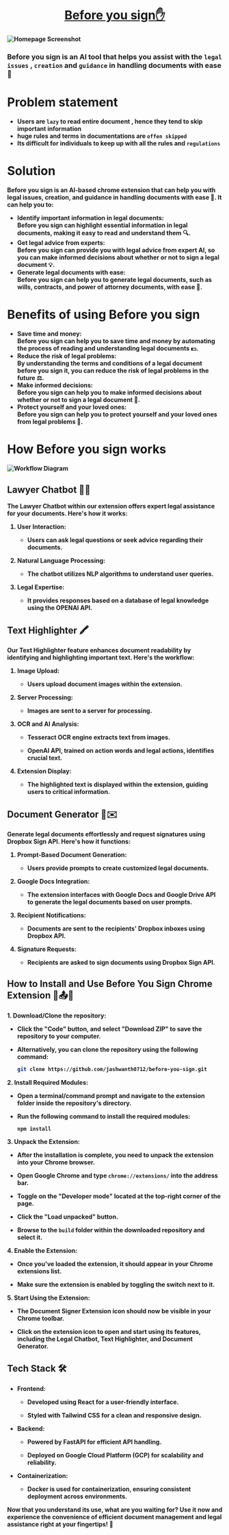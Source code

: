 <h1 align="center"   style="border-bottom: none">
    <b>
        <a href="https://before-you-sign-it.vercel.app/">Before you sign✋</a><br>
</h1>

![Homepage Screenshot](https://github.com/jashwanth0712/before-you-sign/raw/main/website/src/assets/images/homepage.png)
### Before you sign is an AI tool that helps you assist with the `legal issues` , `creation` and `guidance` in handling documents with ease🤩

# Problem statement
- Users are `lazy` to read entire document , hence they tend to skip important information
- huge rules and terms in documentations are `offen skipped`
- Its difficult for individuals to keep up with all the rules and `regulations`

# Solution

Before you sign is an AI-based chrome extension that can help you with legal issues, creation, and guidance in handling documents with ease 📄. It can help you to:

- **Identify important information in legal documents:** \
Before you sign can highlight essential information in legal documents, making it easy to read and understand them 🔍.
- **Get legal advice from experts:** \
Before you sign can provide you with legal advice from expert AI, so you can make informed decisions about whether or not to sign a legal document 💡.
- **Generate legal documents with ease:** \
Before you sign can help you to generate legal documents, such as wills, contracts, and power of attorney documents, with ease 📝.

# Benefits of using Before you sign

- **Save time and money:** \
Before you sign can help you to save time and money by automating the process of reading and understanding legal documents 💵.
- **Reduce the risk of legal problems:** \
By understanding the terms and conditions of a legal document before you sign it, you can reduce the risk of legal problems in the future ⚖️.
- **Make informed decisions:** \
Before you sign can help you to make informed decisions about whether or not to sign a legal document 🧠.
- **Protect yourself and your loved ones:** \
Before you sign can help you to protect yourself and your loved ones from legal problems 🙏.


# How Before you sign works

![Workflow Diagram](https://github.com/jashwanth0712/before-you-sign/blob/main/website/src/assets/images/OPEN%20AI%20(1).png)

## Lawyer Chatbot 👩‍⚖️

The Lawyer Chatbot within our extension offers expert legal assistance for your documents. Here's how it works:

1. **User Interaction**:
   - Users can ask legal questions or seek advice regarding their documents.

2. **Natural Language Processing**:
   - The chatbot utilizes NLP algorithms to understand user queries.

3. **Legal Expertise**:
   - It provides responses based on a database of legal knowledge using the OPENAI API.

## Text Highlighter 🖍️

Our Text Highlighter feature enhances document readability by identifying and highlighting important text. Here's the workflow:

1. **Image Upload**:
   - Users upload document images within the extension.

2. **Server Processing**:
   - Images are sent to a server for processing.

3. **OCR and AI Analysis**:
   - Tesseract OCR engine extracts text from images.

   - OpenAI API, trained on action words and legal actions, identifies crucial text.

4. **Extension Display**:
   - The highlighted text is displayed within the extension, guiding users to critical information.

## Document Generator 📄✉️

Generate legal documents effortlessly and request signatures using Dropbox Sign API. Here's how it functions:

1. **Prompt-Based Document Generation**:
   - Users provide prompts to create customized legal documents.

2. **Google Docs Integration**:
   - The extension interfaces with Google Docs and Google Drive API to generate the legal documents based on user prompts.

3. **Recipient Notifications**:
   - Documents are sent to the recipients' Dropbox inboxes using Dropbox API.

4. **Signature Requests**:
   - Recipients are asked to sign documents using Dropbox Sign API.

## How to Install and Use Before You Sign Chrome Extension 📝📤🤖

**1. Download/Clone the repository:**

- Click the "Code" button, and select "Download ZIP" to save the repository to your computer.

- Alternatively, you can clone the repository using the following command:
   ```bash
   git clone https://github.com/jashwanth0712/before-you-sign.git
     ```

**2. Install Required Modules:**

- Open a terminal/command prompt and navigate to the extension folder inside the repository's directory.

- Run the following command to install the required modules:
   ```
   npm install
   ```

**3. Unpack the Extension:**

- After the installation is complete, you need to unpack the extension into your Chrome browser.

- Open Google Chrome and type `chrome://extensions/` into the address bar.

- Toggle on the "Developer mode" located at the top-right corner of the page.

- Click the "Load unpacked" button.

- Browse to the `build` folder within the downloaded repository and select it.

**4. Enable the Extension:**

- Once you've loaded the extension, it should appear in your Chrome extensions list.

- Make sure the extension is enabled by toggling the switch next to it.

**5. Start Using the Extension:**

- The Document Signer Extension icon should now be visible in your Chrome toolbar.

- Click on the extension icon to open and start using its features, including the Legal Chatbot, Text Highlighter, and Document Generator.


## Tech Stack 🛠️

- **Frontend**:
  - Developed using React for a user-friendly interface.

  - Styled with Tailwind CSS for a clean and responsive design.

- **Backend**:
  - Powered by FastAPI for efficient API handling.

  - Deployed on Google Cloud Platform (GCP) for scalability and reliability.

- **Containerization**:
  - Docker is used for containerization, ensuring consistent deployment across environments.

Now that you understand its use, what are you waiting for? Use it now and experience the convenience of efficient document management and legal assistance right at your fingertips! 🚀